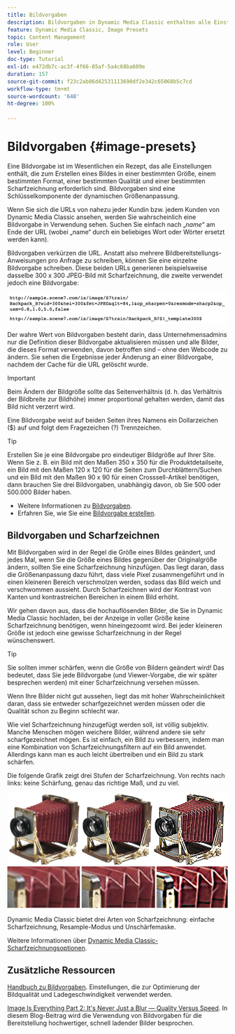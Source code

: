 ```yaml
---
title: Bildvorgaben
description: Bildvorgaben in Dynamic Media Classic enthalten alle Einstellungen, die zum Erstellen eines Bildes in einer bestimmten Größe, einem bestimmten Format, einer bestimmten Qualität und einer bestimmten Scharfzeichnung erforderlich sind. Bildvorgaben sind eine Schlüsselkomponente der dynamischen Größenanpassung. Wenn Sie sich eine URL in Dynamic Media Classic ansehen, können Sie leicht erkennen, ob eine Bildvorgabe verwendet wird. Erfahren Sie mehr über Bildvorgaben und darüber, warum sie so nützlich sind und wie man sie erstellt.
feature: Dynamic Media Classic, Image Presets
topic: Content Management
role: User
level: Beginner
doc-type: Tutorial
exl-id: e472db7c-ac3f-4f66-85af-5a4c68ba609e
duration: 157
source-git-commit: f23c2ab86d42531113690df2e342c65060b5c7cd
workflow-type: tm+mt
source-wordcount: '648'
ht-degree: 100%

---
```


# Bildvorgaben {#image-presets}

Eine Bildvorgabe ist im Wesentlichen ein Rezept, das alle Einstellungen enthält, die zum Erstellen eines Bildes in einer bestimmten Größe, einem bestimmten Format, einer bestimmten Qualität und einer bestimmten Scharfzeichnung erforderlich sind. Bildvorgaben sind eine Schlüsselkomponente der dynamischen Größenanpassung.

Wenn Sie sich die URLs von nahezu jeder Kundin bzw. jedem Kunden von Dynamic Media Classic ansehen, werden Sie wahrscheinlich eine Bildvorgabe in Verwendung sehen. Suchen Sie einfach nach „$name$“ am Ende der URL (wobei „name“ durch ein beliebiges Wort oder Wörter ersetzt werden kann).

Bildvorgaben verkürzen die URL. Anstatt also mehrere Bildbereitstellungs-Anweisungen pro Anfrage zu schreiben, können Sie eine einzelne Bildvorgabe schreiben. Diese beiden URLs generieren beispielsweise dasselbe 300 x 300 JPEG-Bild mit Scharfzeichnung, die zweite verwendet jedoch eine Bildvorgabe:

![Bild](assets/image-presets/image-preset-2.png)

Der wahre Wert von Bildvorgaben besteht darin, dass Unternehmensadmins nur die Definition dieser Bildvorgabe aktualisieren müssen und alle Bilder, die dieses Format verwenden, davon betroffen sind – ohne den Webcode zu ändern. Sie sehen die Ergebnisse jeder Änderung an einer Bildvorgabe, nachdem der Cache für die URL gelöscht wurde.

>[!IMPORTANT]
>
>Beim Ändern der Bildgröße sollte das Seitenverhältnis (d. h. das Verhältnis der Bildbreite zur Bildhöhe) immer proportional gehalten werden, damit das Bild nicht verzerrt wird.

Eine Bildvorgabe weist auf beiden Seiten ihres Namens ein Dollarzeichen ($) auf und folgt dem Fragezeichen (?) Trennzeichen.

>[!TIP]
>
>Erstellen Sie je eine Bildvorgabe pro eindeutiger Bildgröße auf Ihrer Site. Wenn Sie z. B. ein Bild mit den Maßen 350 x 350 für die Produktdetailseite, ein Bild mit den Maßen 120 x 120 für die Seiten zum Durchblättern/Suchen und ein Bild mit den Maßen 90 x 90 für einen Crosssell-Artikel benötigen, dann brauchen Sie drei Bildvorgaben, unabhängig davon, ob Sie 500 oder 500.000 Bilder haben.

- Weitere Informationen zu [Bildvorgaben](https://experienceleague.adobe.com/docs/dynamic-media-classic/using/image-sizing/setting-image-presets.html?lang=de).
- Erfahren Sie, wie Sie eine [Bildvorgabe erstellen](https://experienceleague.adobe.com/docs/dynamic-media-classic/using/image-sizing/setting-image-presets.html?lang=de#creating-an-image-preset).

## Bildvorgaben und Scharfzeichnen

Mit Bildvorgaben wird in der Regel die Größe eines Bildes geändert, und jedes Mal, wenn Sie die Größe eines Bildes gegenüber der Originalgröße ändern, sollten Sie eine Scharfzeichnung hinzufügen. Das liegt daran, dass die Größenanpassung dazu führt, dass viele Pixel zusammengeführt und in einen kleineren Bereich verschmolzen werden, sodass das Bild weich und verschwommen aussieht. Durch Scharfzeichnen wird der Kontrast von Kanten und kontrastreichen Bereichen in einem Bild erhöht.

Wir gehen davon aus, dass die hochauflösenden Bilder, die Sie in Dynamic Media Classic hochladen, bei der Anzeige in voller Größe keine Scharfzeichnung benötigen, wenn hineingezoomt wird. Bei jeder kleineren Größe ist jedoch eine gewisse Scharfzeichnung in der Regel wünschenswert.

>[!TIP]
>
>Sie sollten immer schärfen, wenn die Größe von Bildern geändert wird! Das bedeutet, dass Sie jede Bildvorgabe (und Viewer-Vorgabe, die wir später besprechen werden) mit einer Scharfzeichnung versehen müssen.
>
>Wenn Ihre Bilder nicht gut aussehen, liegt das mit hoher Wahrscheinlichkeit daran, dass sie entweder scharfgezeichnet werden müssen oder die Qualität schon zu Beginn schlecht war.

Wie viel Scharfzeichnung hinzugefügt werden soll, ist völlig subjektiv. Manche Menschen mögen weichere Bilder, während andere sie sehr scharfgezeichnet mögen. Es ist einfach, ein Bild zu verbessern, indem man eine Kombination von Scharfzeichnungsfiltern auf ein Bild anwendet. Allerdings kann man es auch leicht übertreiben und ein Bild zu stark schärfen.

Die folgende Grafik zeigt drei Stufen der Scharfzeichnung. Von rechts nach links: keine Schärfung, genau das richtige Maß, und zu viel.

![Bild](assets/image-presets/image-presets-1.jpg)

Dynamic Media Classic bietet drei Arten von Scharfzeichnung: einfache Scharfzeichnung, Resample-Modus und Unschärfemaske.

Weitere Informationen über [Dynamic Media Classic-Scharfzeichnungsoptionen](https://experienceleague.adobe.com/docs/dynamic-media-classic/using/master-files/sharpening-image.html?lang=de#sharpening_an_image).

## Zusätzliche Ressourcen

[Handbuch zu Bildvorgaben](https://www.adobe.com/content/dam/www/us/en/experience-manager/pdfs/dynamic-media-image-preset-guide.pdf). Einstellungen, die zur Optimierung der Bildqualität und Ladegeschwindigkeit verwendet werden.

[Image Is Everything Part 2: It&#39;s Never Just a Blur — Quality Versus Speed](https://theblog.adobe.com/image-is-everything-part-2-its-never-just-a-blur-quality-versus-speed/). In diesem Blog-Beitrag wird die Verwendung von Bildvorgaben für die Bereitstellung hochwertiger, schnell ladender Bilder besprochen.

